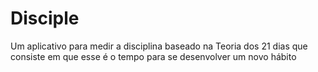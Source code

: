 # Disciple

Um aplicativo para medir a disciplina baseado na Teoria dos 21 dias que consiste em que esse é o tempo para se desenvolver um novo hábito




